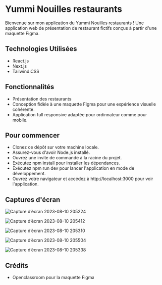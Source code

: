 # Yummi Nouilles restaurants

Bienvenue sur mon application du Yummi Nouilles restaurants ! Une application web de présentation de restaurant fictifs conçus à partir d'une maquette Figma.

## Technologies Utilisées

- React.js
- Next.js
- Tailwind.CSS

## Fonctionnalités

- Présentation des restaurants  
- Conception fidèle à une maquette Figma pour une expérience visuelle cohérente.
- Application full responsive adaptée pour ordinnateur comme pour mobile.

## Pour commencer

- Clonez ce dépôt sur votre machine locale.
- Assurez-vous d'avoir Node.js installé.
- Ouvrez une invite de commande à la racine du projet.
- Exécutez npm install pour installer les dépendances.
- Exécutez npm run dev pour lancer l'application en mode de développement.
- Ouvrez votre navigateur et accédez à http://localhost:3000 pour voir l'application.

## Captures d'écran

![Capture d’écran 2023-08-10 205224](https://github.com/DrissHaddadi/Yummi-Nouilles-restaurants/assets/114992810/1a7b1fc3-2b5f-44c4-b184-444890a1f592)

![Capture d’écran 2023-08-10 205412](https://github.com/DrissHaddadi/Yummi-Nouilles-restaurants/assets/114992810/23a29b21-b0a4-4ed3-91e2-c0282c60d2c9)

![Capture d’écran 2023-08-10 205310](https://github.com/DrissHaddadi/Yummi-Nouilles-restaurants/assets/114992810/e6e8029e-5158-45cf-85d1-1f05d3975ad8)

![Capture d’écran 2023-08-10 205504](https://github.com/DrissHaddadi/Yummi-Nouilles-restaurants/assets/114992810/8a0981ea-6f42-4de7-ad24-7b2e4f270ac2)

![Capture d’écran 2023-08-10 205338](https://github.com/DrissHaddadi/Yummi-Nouilles-restaurants/assets/114992810/e2aba975-031a-4548-9e3a-e178a32262b5)

## Crédits

- Openclassroom pour la maquette Figma
